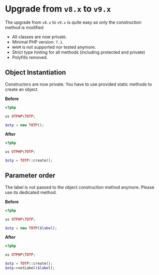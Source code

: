 # Upgrade from `v8.x` to `v9.x`

The upgrade from `v8.x` to `v9.x` is quite easy as only the construction method is modified

* All classes are now private.
* Minimal PHP version: `7.1`.
* `HHVM` is not supported nor tested anymore.
* Strict type hinting for all methods (including protected and private)
* Polyfills removed.

## Object Instantiation

Constructors are now private. You have to use provided static methods to create an object.

**Before**

```php
<?php

us OTPHP\TOTP;

$otp = new TOTP();
```

**After**

```php
<?php

us OTPHP\TOTP;

$otp = TOTP::create();
```

## Parameter order

The label is not passed to the object construction method anymore.
Please use its dedicated method.

**Before**

```php
<?php

us OTPHP\TOTP;

$otp = new TOTP($label);
```

**After**

```php
<?php

us OTPHP\TOTP;

$otp = TOTP::create();
$otp->setLabel($label);
```
